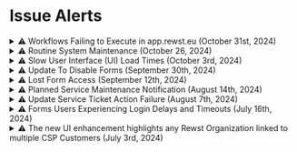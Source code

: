 # Issue Alerts

<details>

<summary> ⚠️ Workflows Failing to Execute in app.rewst.eu (October 31st, 2024)</summary>

**Date:** Thursday, October 31st, 2024

**Time:** 8:20 UTC / 4:20 AM EDT

October 31st, 2024 at 8:20 UTC Rewst discovered an issue with workflow executions initializing in the European instance. UK Customers were not affected. This was escalated internally for review per the standard process. Rewst traced the issue to a partition issue. This issue was fixed and Rewst is currently operating as normal while we work to publish a long-term fix to ensure this doesn't happen again.

**Updates**&#x20;

For the latest information, please refer to [https://status.rewst.io/](https://status.rewst.io/)

Please contact our support team if you have any questions or need further assistance.

* **Discord** - The ROC is always available here: [https://discord.gg/rewst](https://discord.gg/rewst)
* **Create a Ticket** - [E-mail the team](mailto:roc@rewst.io) and someone will be in touch ASAP!

</details>

<details>

<summary> ⚠️  Routine System Maintenance (October 26, 2024)</summary>

**Date:** Saturday, October 26, 2024

**Time:** 3PM to 3:30PM ET

During this period, the system will remain online; however, you may experience temporary performance degradation, such as slower response times. We appreciate your understanding as we work to enhance the performance and reliability of our platform. If you have any concerns or experience significant issues, please reach out to our support team or your CSM.

</details>

<details>

<summary> ⚠️  Slow User Interface (UI) Load Times (October 3rd, 2024)</summary>

**Date:** Thursday, October 3rd, 2024

**Time:** 22:00 UTC / 6:00 PM EDT

October 3, 2024 at 22:00 UTC Rewst was notified of slow user interface (UI) load times and reduced accessibility of the platform. This was escalated internally for review per standard process. Rewst traced the issue to a slow-running common request. This resulted in Rewst Forms and UI elements not loading for some users and reduced functionality for other users from 22:00 to 23:15 UTC. Rewst is currently operating as normal while we continue to investigate the root cause of this issue. More information will be provided as it becomes available.

</details>

<details>

<summary> ⚠️  Update To Disable Forms (September 30th, 2024)</summary>

### **Issue Identified**

**Date**: Monday, September 30th, 2024

We released an update that corrected an issue where some forms marked as "disabled" were still functioning. If you had disabled form triggers within a workflow, they may now be correctly inactive. We’ve noticed a few customers were using these forms in production, and the update has properly disabled them.&#x20;

If you’re impacted by this change, simply re-enable the form in your trigger settings.

</details>

<details>

<summary> ⚠️ Lost Form Access (September 12th, 2024)</summary>

### **Issue Identified**

**Date**: Thursday, September 12, 2024\
**Time**: 11:17 PM EDT

An update aimed at improving load times for custom forms was implemented at 3 PM EDT. This update unintentionally caused some users to lose access to forms.

### Issue Resolved

**Date**: Thursday, September 12, 2024\
**Time**: 11:55 PM EDT

Following standard procedures, the update was rolled back, and the issue was resolved.

If you have any questions or concerns, please contact the ROC support team via Discord or contact your Customer Success Manager.

Thank you for your understanding and patience as we work to improve our platform!

</details>

<details>

<summary> ⚠️ Planned Service Maintenance Notification (August 14th, 2024)</summary>

**Date**: Friday, August 16th, 2024\
**Time**: 6:00 PM - 7:00 PM EST

We will be performing a scheduled update to our platform to prepare for some awesome new features that should be released soon! While most users won't notice any disruption, the following features will be temporarily unavailable for approximately 10 to 20 minutes during this period:

* Loading Action Options
* Cloning, Syncing, Exporting, and Importing
* RoboRewsty functionality
* Jinja Rendering and Live Editor
* App Platform page rendering
* Unpacking Crates
* Processing of workflow completion handlers (pending tasks will resume after the update)

**⚠️ Please note that all other workflows and webhooks will operate normally during this time. ⚠️**

If you have any questions or concerns, please contact the ROC support team via Discord or contact your Customer Success Manager.

Thank you for your understanding and patience as we work to improve our platform!

</details>

<details>

<summary> ⚠️ Update Service Ticket Action Failure (August 7th, 2024)</summary>

**⚠️ We are pleased to inform you that the issue affecting workflows containing the ConnectWise Update Service Ticket (v1) action has been successfully resolved. Normal functionality has resumed. All services should now be operating as expected. ⚠️**

### Technical Update for Rewst Users

**Issue**: We detected an issue affecting workflows that update PSA tickets.&#x20;

**The action affected is**: ConnectWise Update Service Ticket (v1). Workflows that contain this action are failing.

This also affects crates that use this action, such as User Onboarding and User Offboarding V1 and V2. Once the recovery process is complete, we will re-run all failed New User Workflows.

### Current Status

Our team is actively working on restoring the system from backup, and we expect to resume normal functionality within the next hour.&#x20;

We appreciate your patience and will provide updates once we have more information.&#x20;

### Updates&#x20;

Thank you for your understanding and cooperation.&#x20;

Please contact our support team if you have any questions or need further assistance.

* **Discord** - The ROC is always available here: [https://discord.gg/rewst](https://discord.gg/rewst)
* **Create a Ticket** - [E-mail the team](mailto:roc@rewst.io) and someone will be in touch ASAP!

</details>

<details>

<summary> ⚠️ Forms Users Experiencing Login Delays and Timeouts (July 16th, 2024)</summary>

**⚠️ This issue has been successfully resolved and we are closing this alert. An RCA report will be available upon request. ⚠️**

### Technical Update for Rewst Users

**Issue**: Intermittent Delays or Timeouts During Login. We have received reports from users assigned the "Forms" role experiencing intermittent delays or timeouts when logging into Rewst.&#x20;

### Current Status:&#x20;

* **Affected Users**: Users with the "Forms" role
* **Symptom**: Intermittent delays or timeouts during login
* **Investigation**: Ongoing to determine the root cause and implement a solution

Our team is actively working to identify and resolve the underlying problem. We appreciate your patience and will provide updates once we have more information.

### Next Steps:

* We are closely monitoring the system.
* We are working to identify the root cause.&#x20;
* **Optional Workaround:** MSPs may temporarily add the Read Only Role to affected users.&#x20;

### Updates:&#x20;

Thank you for your understanding and cooperation.&#x20;

For the latest information, please refer to [https://status.rewst.io/](https://status.rewst.io/)

Please contact our support team if you have any questions or need further assistance.

* **Discord** - The ROC is always available here: [https://discord.gg/rewst](https://discord.gg/rewst)
* **Create a Ticket** - [E-mail the team](mailto:roc@rewst.io) and someone will be in touch ASAP!

</details>

<details>

<summary> ⚠️ The new UI enhancement highlights any Rewst Organization linked to multiple CSP Customers (July 3rd, 2024)</summary>

### **Error Indication**&#x20;

The error message displayed is: _One or more organizations are linked to multiple customers. This will cause errors when attempting to run Microsoft actions on these organizations._\
![](<../.gitbook/assets/Screenshot 2024-07-03 at 3.55.42 PM.png>)

### Problem Scenario&#x20;

If a Rewst Organization is mapped to more than one CSP Customer, it causes ambiguity in workflow execution. Since workflows can only follow the most recent mapping, this can result in:&#x20;

* Workflows failing to execute correctly.&#x20;
* Unexpected actions being performed on the wrong CSP Customer.&#x20;

### Solution Steps&#x20;

To resolve this issue, ensure that each Rewst Organization is mapped to a single CSP Customer. Follow these guidelines:&#x20;

1. Single Mapping Per Rewst Organization:&#x20;
   * Each Rewst Organization should be linked to only one CSP Customer.&#x20;
   * **Example**: Rewst Organization A → CSP Customer 1.&#x20;
2. Multiple Rewst Organizations to One CSP Customer:&#x20;
   * You can map the same CSP Customer to multiple Rewst Organizations.&#x20;
   * **Example**: Rewst Organization A, Rewst Organization B, and Rewst Organization C can all be mapped to CSP Customer 1 if they represent the same underlying CSP customer.&#x20;
3. Avoid Multiple CSP Customers for One Rewst Organization:&#x20;
   * The new error message ensures a Rewst Organization is not linked to multiple CSP Customers to avoid conflicts.&#x20;
   * **Example**: Rewst Organization A should not be mapped to CSP Customer 1, CSP Customer 2, and CSP Customer 3.&#x20;

### Example Explanation

In this example, the Rewst Organization "The Kewp" is mapped to two different CSP Customers: "thekewp" and "Rewst Development." This setup triggers an error message indicating a conflict: _"One or more organizations are linked to multiple customers. This will cause errors when attempting to run Microsoft actions on these organizations."_&#x20;

<img src="../.gitbook/assets/Screenshot 2024-07-03 at 3.57.05 PM.png" alt="" data-size="original">

### Resolution Steps&#x20;

To resolve these errors, you need to ensure that "The Kewp" Rewst Organization is mapped to only one CSP Customer. Follow these steps:&#x20;

1. **Map** Rewst Organization "The Kewp" → CSP Customer "thekewp".&#x20;
2. **Remove** the relationship mapping between Rewst Organization "The Kewp" and CSP Customer "Rewst Development".&#x20;

After making these changes, save your results to ensure the workflow executes correctly without conflicts.&#x20;

### Practical Mapping Example&#x20;

Here’s how to correctly set up your mappings:&#x20;

* **Correct Setup Example 1**:&#x20;
  * Rewst Organization A → CSP Customer 1.&#x20;
  * Rewst Organization B → CSP Customer 2.&#x20;
  * Rewst Organization C → CSP Customer 3.&#x20;
* **Correct Setup Example 2**:&#x20;
  * Rewst Organization A → CSP Customer 1.&#x20;
  * Rewst Organization B → CSP Customer 1.&#x20;
  * Rewst Organization C → CSP Customer 1.&#x20;
* **Incorrect Setup (Conflict)**:&#x20;
  * Rewst Organization A → CSP Customer 1, CSP Customer 2, CSP Customer 3.&#x20;

By following these mapping rules, you can ensure that your workflows are executed correctly and directed to the appropriate CSP Customer, preventing any unexpected issues.&#x20;

</details>
